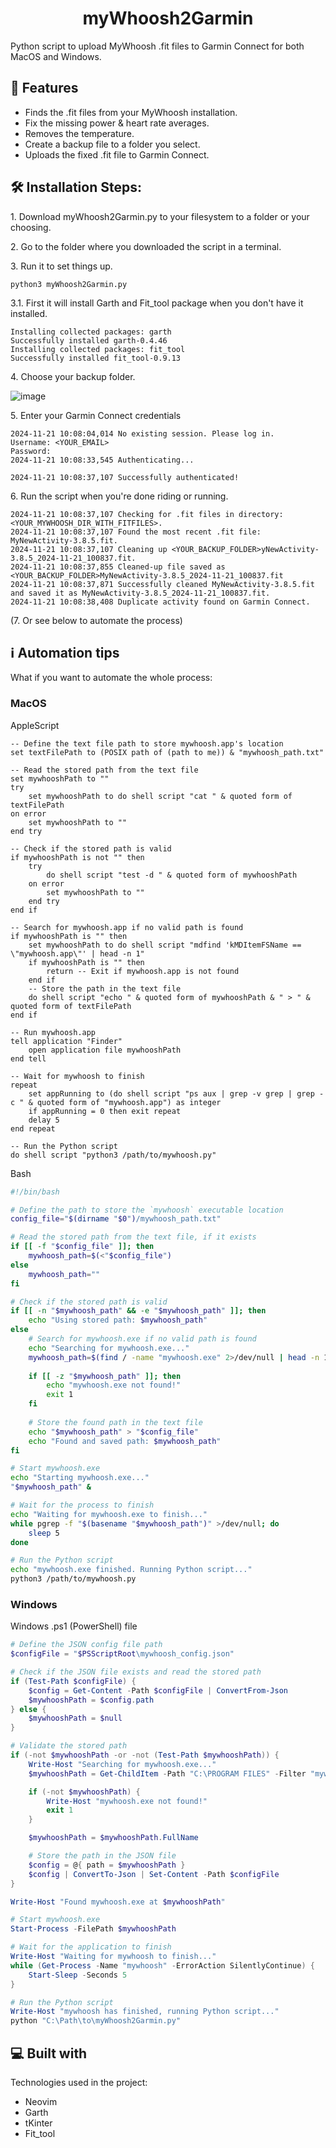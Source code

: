 <h1 align="center" id="title">myWhoosh2Garmin</h1>

<p id="description">Python script to upload MyWhoosh .fit files to Garmin Connect for both MacOS and Windows.</p>

  
  
<h2>🧐 Features</h2>

*   Finds the .fit files from your MyWhoosh installation.
*   Fix the missing power & heart rate averages.
*   Removes the temperature.
*   Create a backup file to a folder you select.
*   Uploads the fixed .fit file to Garmin Connect.

<h2>🛠️ Installation Steps:</h2>

<p>1. Download myWhoosh2Garmin.py to your filesystem to a folder or your choosing.</p>

<p>2. Go to the folder where you downloaded the script in a terminal.</p>

<p>3. Run it to set things up.</p>

```
python3 myWhoosh2Garmin.py
```

<p>3.1. First it will install Garth and Fit_tool package when you don't have it installed.

```
Installing collected packages: garth
Successfully installed garth-0.4.46
Installing collected packages: fit_tool
Successfully installed fit_tool-0.9.13
```
  
<p>4. Choose your backup folder.</p>

![image](https://github.com/user-attachments/assets/d1540291-4e6d-488e-9dcf-8d7b68651103)

<p>5. Enter your Garmin Connect credentials</p>

```
2024-11-21 10:08:04,014 No existing session. Please log in.
Username: <YOUR_EMAIL>
Password:
2024-11-21 10:08:33,545 Authenticating...

2024-11-21 10:08:37,107 Successfully authenticated!
```

<p>6. Run the script when you're done riding or running.</p>

```
2024-11-21 10:08:37,107 Checking for .fit files in directory: <YOUR_MYWHOOSH_DIR_WITH_FITFILES>.
2024-11-21 10:08:37,107 Found the most recent .fit file: MyNewActivity-3.8.5.fit.
2024-11-21 10:08:37,107 Cleaning up <YOUR_BACKUP_FOLDER>yNewActivity-3.8.5_2024-11-21_100837.fit.
2024-11-21 10:08:37,855 Cleaned-up file saved as <YOUR_BACKUP_FOLDER>MyNewActivity-3.8.5_2024-11-21_100837.fit
2024-11-21 10:08:37,871 Successfully cleaned MyNewActivity-3.8.5.fit and saved it as MyNewActivity-3.8.5_2024-11-21_100837.fit.
2024-11-21 10:08:38,408 Duplicate activity found on Garmin Connect.
```

<p>(7. Or see below to automate the process)</p>

<h2>ℹ️ Automation tips</h2> 

What if you want to automate the whole process:
<h3>MacOS</h3>
AppleScript

```applescript
-- Define the text file path to store mywhoosh.app's location
set textFilePath to (POSIX path of (path to me)) & "mywhoosh_path.txt"

-- Read the stored path from the text file
set mywhooshPath to ""
try
    set mywhooshPath to do shell script "cat " & quoted form of textFilePath
on error
    set mywhooshPath to ""
end try

-- Check if the stored path is valid
if mywhooshPath is not "" then
    try
        do shell script "test -d " & quoted form of mywhooshPath
    on error
        set mywhooshPath to ""
    end try
end if

-- Search for mywhoosh.app if no valid path is found
if mywhooshPath is "" then
    set mywhooshPath to do shell script "mdfind 'kMDItemFSName == \"mywhoosh.app\"' | head -n 1"
    if mywhooshPath is "" then
        return -- Exit if mywhoosh.app is not found
    end if
    -- Store the path in the text file
    do shell script "echo " & quoted form of mywhooshPath & " > " & quoted form of textFilePath
end if

-- Run mywhoosh.app
tell application "Finder"
    open application file mywhooshPath
end tell

-- Wait for mywhoosh to finish
repeat
    set appRunning to (do shell script "ps aux | grep -v grep | grep -c " & quoted form of "mywhoosh.app") as integer
    if appRunning = 0 then exit repeat
    delay 5
end repeat

-- Run the Python script
do shell script "python3 /path/to/mywhoosh.py"
```
Bash

```bash
#!/bin/bash

# Define the path to store the `mywhoosh` executable location
config_file="$(dirname "$0")/mywhoosh_path.txt"

# Read the stored path from the text file, if it exists
if [[ -f "$config_file" ]]; then
    mywhoosh_path=$(<"$config_file")
else
    mywhoosh_path=""
fi

# Check if the stored path is valid
if [[ -n "$mywhoosh_path" && -e "$mywhoosh_path" ]]; then
    echo "Using stored path: $mywhoosh_path"
else
    # Search for mywhoosh.exe if no valid path is found
    echo "Searching for mywhoosh.exe..."
    mywhoosh_path=$(find / -name "mywhoosh.exe" 2>/dev/null | head -n 1)
    
    if [[ -z "$mywhoosh_path" ]]; then
        echo "mywhoosh.exe not found!"
        exit 1
    fi
    
    # Store the found path in the text file
    echo "$mywhoosh_path" > "$config_file"
    echo "Found and saved path: $mywhoosh_path"
fi

# Start mywhoosh.exe
echo "Starting mywhoosh.exe..."
"$mywhoosh_path" &

# Wait for the process to finish
echo "Waiting for mywhoosh.exe to finish..."
while pgrep -f "$(basename "$mywhoosh_path")" >/dev/null; do
    sleep 5
done

# Run the Python script
echo "mywhoosh.exe finished. Running Python script..."
python3 /path/to/mywhoosh.py

```
<h3>Windows</h3>

Windows .ps1 (PowerShell) file
```powershell
# Define the JSON config file path
$configFile = "$PSScriptRoot\mywhoosh_config.json"

# Check if the JSON file exists and read the stored path
if (Test-Path $configFile) {
    $config = Get-Content -Path $configFile | ConvertFrom-Json
    $mywhooshPath = $config.path
} else {
    $mywhooshPath = $null
}

# Validate the stored path
if (-not $mywhooshPath -or -not (Test-Path $mywhooshPath)) {
    Write-Host "Searching for mywhoosh.exe..."
    $mywhooshPath = Get-ChildItem -Path "C:\PROGRAM FILES" -Filter "mywhoosh.exe" -Recurse -ErrorAction SilentlyContinue | Select-Object -First 1

    if (-not $mywhooshPath) {
        Write-Host "mywhoosh.exe not found!"
        exit 1
    }

    $mywhooshPath = $mywhooshPath.FullName

    # Store the path in the JSON file
    $config = @{ path = $mywhooshPath }
    $config | ConvertTo-Json | Set-Content -Path $configFile
}

Write-Host "Found mywhoosh.exe at $mywhooshPath"

# Start mywhoosh.exe
Start-Process -FilePath $mywhooshPath

# Wait for the application to finish
Write-Host "Waiting for mywhoosh to finish..."
while (Get-Process -Name "mywhoosh" -ErrorAction SilentlyContinue) {
    Start-Sleep -Seconds 5
}

# Run the Python script
Write-Host "mywhoosh has finished, running Python script..."
python "C:\Path\to\myWhoosh2Garmin.py"
```

<h2>💻 Built with</h2>

Technologies used in the project:

* Neovim
*   Garth
*   tKinter
*   Fit\_tool
